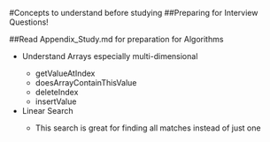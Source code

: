 #Concepts to understand before studying
##Preparing for Interview Questions!

##Read Appendix_Study.md for preparation for Algorithms
<ul>
    <li>Understand Arrays especially multi-dimensional</li>
    <ul><li>getValueAtIndex</li>
        <li>doesArrayContainThisValue</li>
        <li>deleteIndex</li>
        <li>insertValue</li>
    </ul>
    <li>Linear Search </li>
    <ul>
        <li>This search is great for finding all matches instead of just one</li>
    </ul>

</ul>
